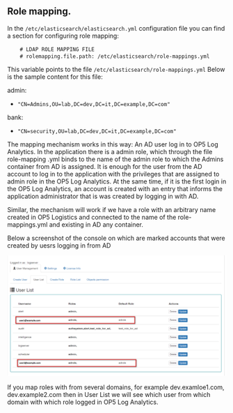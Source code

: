 Role mapping.
-------------

In the `/etc/elasticsearch/elasticsearch.yml` configuration file you can find
a section for configuring role mapping:

        # LDAP ROLE MAPPING FILE
        # rolemapping.file.path: /etc/elasticsearch/role-mappings.yml

This variable points to the file `/etc/elasticsearch/role-mappings.yml`
Below is the sample content for this file:

admin:
- `"CN=Admins,OU=lab,DC=dev,DC=it,DC=example,DC=com"`

bank:
- `"CN=security,OU=lab,DC=dev,DC=it,DC=example,DC=com"`

The mapping mechanism works in this way:
An AD user log in to OP5 Log Analytics. In the application there is a
admin role, which through the file role-mapping .yml binds to the name
of the admin role to which the Admins container from AD is assigned.
It is enough for the user from the AD account to log in to the
application with the privileges that are assigned to admin role in 
the OP5 Log Analytics. At the same time, if it is the first login in 
the OP5 Log Analytics, an account is created with an entry that informs the
application administrator that is was created by logging in with AD.

Similar, the mechanism will work if we have a role with an arbitrary
name created in OP5 Logistics and connected to the name of the
role-mappings.yml and existing in AD any container.

Below a screenshot of the console on which are marked accounts that
were created by uesrs logging in from AD

![](/media/media/image85_js.png)

If you map roles with from several domains, for example
dev.examloe1.com, dev.example2.com then in User List we will see which
user from which domain with which role logged in OP5 Log Analytics.
